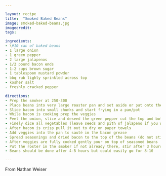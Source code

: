 ```yaml
---

layout: recipe
title:  "Smoked Baked Beans"
image: smoked-baked-beans.jpg
imagecredit:
tags:

ingredients:
- \#10 can of baked beans
- 1 large onion
- 1 green pepper
- 2 large jalapenos
- 1/2 pound bacon ends
- 1-2 cups brown sugar
- 1 tablespoon mustard powder
- bbq rub lighly sprinkled across top
- kosher salt 
- freshly cracked pepper

directions:
- Prep the smoker at 250-300
- Place beans into very large roaster pan and set aside or put onto the smoker
- Slice bacon into small chunks and start frying in a pan/pot
- While bacon is cooking prep the veggies
- Peel the onion, slice and deseed the green pepper cut the top and bottom off of the jalapenos
- Finely dice all vegetables (leave seeds and pith of jalapeno if you want it warm)
- After bacon is crisp pull it out to dry on paper towels
- Add veggies into the pan to sauté in the bacon grease
- Spread seasonings and dried bacon to the top of the beans (do not stir in yet)
- After veggies are fully cooked gently pour on top of seasoned beans
- Put the roster in the smoker if not already there, stir after 3 hours
- Beans should be done after 4-5 hours but could easily go for 8-10

---
```


From Nathan Weiser
